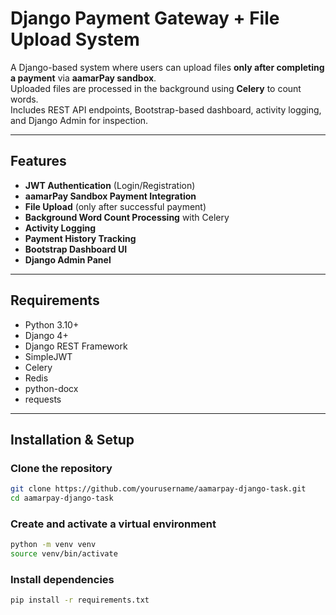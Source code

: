 # Django Payment Gateway + File Upload System

A Django-based system where users can upload files **only after completing a payment** via **aamarPay sandbox**.  
Uploaded files are processed in the background using **Celery** to count words.  
Includes REST API endpoints, Bootstrap-based dashboard, activity logging, and Django Admin for inspection.

---

## Features
- **JWT Authentication** (Login/Registration)
- **aamarPay Sandbox Payment Integration**
- **File Upload** (only after successful payment)
- **Background Word Count Processing** with Celery
- **Activity Logging**
- **Payment History Tracking**
- **Bootstrap Dashboard UI**
- **Django Admin Panel**

---

## Requirements
- Python 3.10+
- Django 4+
- Django REST Framework
- SimpleJWT
- Celery
- Redis
- python-docx
- requests

---

## Installation & Setup

### Clone the repository
```bash
git clone https://github.com/yourusername/aamarpay-django-task.git
cd aamarpay-django-task
```

### Create and activate a virtual environment

```bash
python -m venv venv
source venv/bin/activate
```

### Install dependencies

```bash
pip install -r requirements.txt

```
